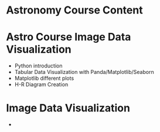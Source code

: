 # Astronomy Course Content
  # Astro Course Image Data Visualization
  - Python introduction 
  - Tabular Data Visualization with Panda/Matplotlib/Seaborn
  - Matplotlib different plots
  - H-R Diagram Creation
  
 # Image Data Visualization
  -
